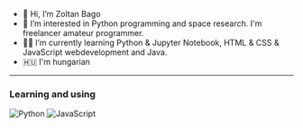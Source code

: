 - 👋 Hi, I’m Zoltan Bago
- 👀 I’m interested in Python programming and space research. I'm freelancer amateur programmer.   
- :student: I’m currently learning Python & Jupyter Notebook, HTML & CSS & JavaScript webdevelopment and Java.
- 🇭🇺 I'm hungarian
 
<hr></hr>

<h3>Learning and using</h3>

<img src="https://camo.githubusercontent.com/667c7cc1cbe0c85f6ada45dfe0584f0e0688329b08e2841bc0896de873e1e33b/687474703a2f2f696d672e736869656c64732e696f2f62616467652f2d507974686f6e2d3337373641423f7374796c653d666c61742d737175617265266c6f676f3d707974686f6e266c6f676f436f6c6f723d666666663461" alt="Python">

<img src="https://camo.githubusercontent.com/94478de8b0920eeda1423a853b866d6915bef2734fae722d562b245a7b4bcdfd/68747470733a2f2f696d672e736869656c64732e696f2f62616467652f2d4a6176615363726970742d2532334637444631433f7374796c653d666c61742d737175617265266c6f676f3d6a617661736372697074266c6f676f436f6c6f723d66666666346126636f6c6f723d643162303166" alt="JavaScript">

<!---
ZoltanBago/ZoltanBago is a ✨ special ✨ repository because its `README.md` (this file) appears on your GitHub profile.
You can click the Preview link to take a look at your changes.
--->
